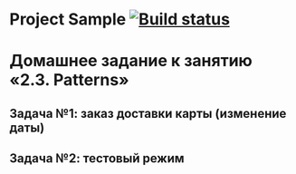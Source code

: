 # Project Sample [![Build status](https://ci.appveyor.com/api/projects/status/qgn0t3uppd49lxer?svg=true)](https://ci.appveyor.com/project/MaratGP1967/deliverycardstestmode)
# Домашнее задание к занятию «2.3. Patterns»
## Задача №1: заказ доставки карты (изменение даты)
## Задача №2: тестовый режим
